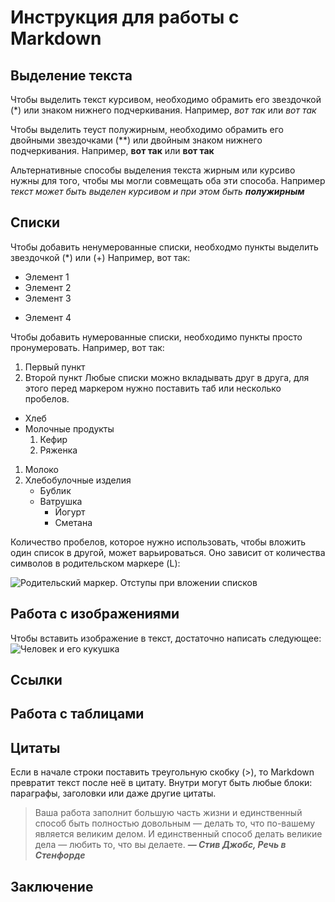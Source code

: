 # Инструкция для работы с Markdown
## Выделение текста
Чтобы выделить текст курсивом, необходимо обрамить его звездочкой (*) или знаком нижнего подчеркивания. Например, *вот так* или _вот так_

Чтобы выделить теуст полужирным, необходимо обрамить его двойными звездочками (**) или двойным знаком нижнего подчеркивания.
Например, **вот так** или __вот так__

Альтернативные способы выделения текста жирным или курсиво нужны для того, чтобы мы могли совмещать оба эти способа. 
Например _текст может быть выделен курсивом и при этом быть **полужирным**_

 ## Списки

Чтобы добавить ненумерованные списки, необходмо пункты выделить звездочкой (*) или (+)
Например, вот так:
* Элемент 1 
* Элемент 2
* Элемент 3
+ Элемент 4

Чтобы добавить нумерованные списки, необходимо пункты просто пронумеровать.
Например, вот так:
1. Первый пункт
2. Второй пункт
Любые списки можно вкладывать друг в друга, для этого перед маркером нужно поставить таб или несколько пробелов.

+ Хлеб
+ Молочные продукты
     1. Кефир
     2. Ряженка

1. Молоко
2. Хлебобулочные изделия
    - Бублик
    + Ватрушка
        + Йогурт
        - Сметана

Количество пробелов, которое нужно использовать, чтобы вложить один список в другой, может варьироваться. Оно зависит от количества символов в родительском маркере (L):

![Родительский маркер. Отступы при вложении списков](род_маркер.png)






## Работа с изображениями

Чтобы вставить изображение в текст, достаточно написать следующее:
![Человек и его кукушка](ауау.webp)
## Ссылки

## Работа с таблицами

## Цитаты
Если в начале строки поставить треугольную скобку (>), то Markdown превратит текст после неё в цитату. Внутри могут быть любые блоки: параграфы, заголовки или даже другие цитаты.
>Ваша работа заполнит большую часть жизни и единственный способ быть
полностью довольным — делать то, что по-вашему является великим делом. И единственный способ делать великие дела — любить то, что вы делаете.
>_**— Стив Джобс, Речь в Стенфорде**_



## Заключение


